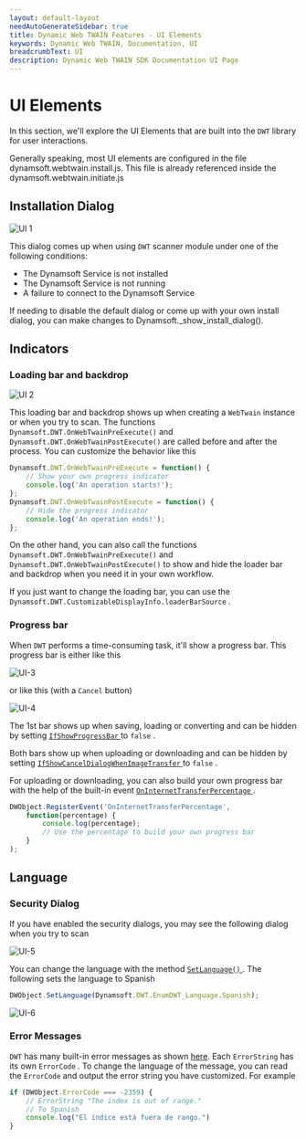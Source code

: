 ```yaml
---
layout: default-layout
needAutoGenerateSidebar: true
title: Dynamic Web TWAIN Features - UI Elements
keywords: Dynamic Web TWAIN, Documentation, UI
breadcrumbText: UI
description: Dynamic Web TWAIN SDK Documentation UI Page
---
```


# UI Elements

In this section, we'll explore the UI Elements that are built into the `DWT` library for user interactions. 

Generally speaking, most UI elements are configured in the file dynamsoft.webtwain.install.js. This file is already referenced inside the dynamsoft.webtwain.initiate.js

## Installation Dialog

![UI 1]({{site.assets}}imgs/UI-1.png)

This dialog comes up when using `DWT` scanner module under one of the following conditions:

* The Dynamsoft Service is not installed
* The Dynamsoft Service is not running
* A failure to connect to the Dynamsoft Service

If needing to disable the default dialog or come up with your own install dialog, you can make changes to Dynamsoft._show_install_dialog().

## Indicators

### Loading bar and backdrop

![UI 2]({{site.assets}}imgs/UI-8.png)

This loading bar and backdrop shows up when creating a `WebTwain` instance or when you try to scan. The functions `Dynamsoft.DWT.OnWebTwainPreExecute()` and `Dynamsoft.DWT.OnWebTwainPostExecute()` are called before and after the process. You can customize the behavior like this

``` javascript
Dynamsoft.DWT.OnWebTwainPreExecute = function() {
    // Show your own progress indicator
    console.log('An operation starts!');
};
Dynamsoft.DWT.OnWebTwainPostExecute = function() {
    // Hide the progress indicator
    console.log('An operation ends!');
};
```

On the other hand, you can also call the functions `Dynamsoft.DWT.OnWebTwainPreExecute()` and `Dynamsoft.DWT.OnWebTwainPostExecute()` to show and hide the loader bar and backdrop when you need it in your own workflow.

If you just want to change the loading bar, you can use the `Dynamsoft.DWT.CustomizableDisplayInfo.loaderBarSource` .

### Progress bar

When `DWT` performs a time-consuming task, it'll show a progress bar. This progress bar is either like this

![UI-3]({{site.assets}}imgs/UI-7.png)

or like this (with a `Cancel` button)

![UI-4]({{site.assets}}imgs/UI-9.png)

The 1st bar shows up when saving, loading or converting and can be hidden by setting [ `IfShowProgressBar` ]({{site.info}}api/WebTwain_IO.html#ifshowprogressbar) to `false` .

Both bars show up when uploading or downloading and can be hidden by setting  [ `IfShowCancelDialogWhenImageTransfer` ]({{site.info}}api/WebTwain_IO.html#ifshowcanceldialogwhenimagetransfer) to `false` .

For uploading or downloading, you can also build your own progress bar with the help of the built-in event [ `OnInternetTransferPercentage` ]({{site.info}}api/WebTwain_IO.html#oninternettransferpercentage). 

``` javascript
DWObject.RegisterEvent('OnInternetTransferPercentage',
    function(percentage) {
        console.log(percentage);
        // Use the percentage to build your own progress bar
    }
);
```

## Language

### Security Dialog

If you have enabled the security dialogs, you may see the following dialog when you try to scan

![UI-5]({{site.assets}}imgs/UI-5.png)

You can change the language with the method [ `SetLanguage()` ]({{site.info}}api/WebTwain_Util.html#setlanguage). The following sets the language to Spanish

``` javascript
DWObject.SetLanguage(Dynamsoft.DWT.EnumDWT_Language.Spanish);
```

![UI-6]({{site.assets}}imgs/UI-6.png)

### Error Messages

`DWT` has many built-in error messages as shown [here]({{site.info}}api/appendix.html#error-list). Each `ErrorString` has its own `ErrorCode` . To change the language of the message, you can read the `ErrorCode` and output the error string you have customized. For example

``` javascript
if (DWObject.ErrorCode === -2359) {
    // ErrorString "The index is out of range."
    // To Spanish
    console.log("El índice está fuera de rango.")
}
```
